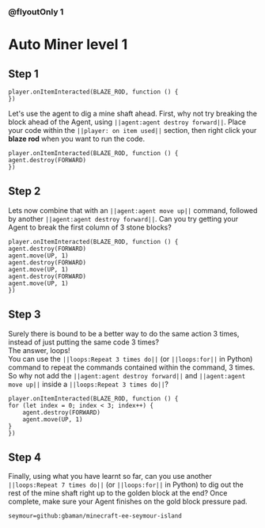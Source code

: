 ### @flyoutOnly 1


# Auto Miner level 1


## Step 1

```template
player.onItemInteracted(BLAZE_ROD, function () {
})
```

Let's use the agent to dig a mine shaft ahead. First, why not try breaking
the block ahead of the Agent, using ``||agent:agent destroy forward||``.
Place your code within the ``||player: on item used||`` section, then right click
your **blaze rod** when you want to run the code.

```blocks
player.onItemInteracted(BLAZE_ROD, function () {
agent.destroy(FORWARD)
})
```

## Step 2
Lets now combine that with an ``||agent:agent move up||`` command, followed by another
``||agent:agent destroy forward||``.
Can you try getting your Agent to break the first column of 3 stone blocks?

```blocks
player.onItemInteracted(BLAZE_ROD, function () {
agent.destroy(FORWARD)
agent.move(UP, 1)
agent.destroy(FORWARD)
agent.move(UP, 1)
agent.destroy(FORWARD)
agent.move(UP, 1)
})
```


## Step 3
Surely there is bound to be a better way to do the same action 3 times, instead of just
putting the same code 3 times?   
The answer, loops!   
You can use the ``||loops:Repeat 3 times do||`` (or ``||loops:for||`` in Python) command to repeat the commands contained
within the command, 3 times.  
So why not add the ``||agent:agent destroy forward||`` and ``||agent:agent move up||``
inside a ``||loops:Repeat 3 times do||``?

```blocks
player.onItemInteracted(BLAZE_ROD, function () {
for (let index = 0; index < 3; index++) {
    agent.destroy(FORWARD)
    agent.move(UP, 1)
}
})
```




## Step 4
Finally, using what you have learnt so far, can you use another ``||loops:Repeat 7 times do||`` 
(or ``||loops:for||`` in Python) to dig out the rest of the mine shaft right up to
the golden block at the end? Once complete, make sure your Agent finishes on the gold block pressure pad.

```package
seymour=github:gbaman/minecraft-ee-seymour-island
```